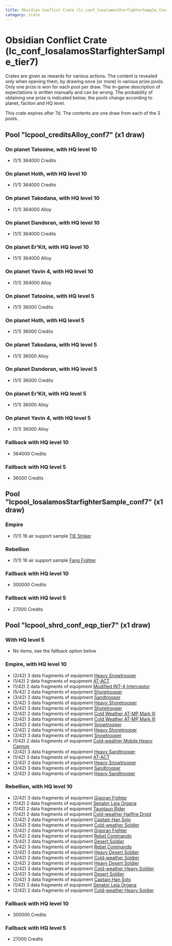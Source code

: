 ```yaml
---
title: Obsidian Conflict Crate (lc_conf_losalamosStarfighterSample_tier7)
category: crate
---
```


# Obsidian Conflict Crate (lc_conf_losalamosStarfighterSample_tier7)

Crates are given as rewards for various actions. The content is revealed only when opening them, by drawing once (or more) in various prize pools. Only one prize is won for each pool per draw. The in-game description of expectations is written manually and can be wrong. The probability of obtaining one prize is indicated below; the pools change according to planet, faction and HQ level.

This crate expires after 7d. The contents are one draw from each of the 3 pools.

## Pool "lcpool_creditsAlloy_conf7" (x1 draw)

### On planet Tatooine, with HQ level 10

  * (1/1) 364000 Credits

### On planet Hoth, with HQ level 10

  * (1/1) 364000 Credits

### On planet Takodana, with HQ level 10

  * (1/1) 364000 Alloy

### On planet Dandoran, with HQ level 10

  * (1/1) 364000 Credits

### On planet Er'Kit, with HQ level 10

  * (1/1) 364000 Alloy

### On planet Yavin 4, with HQ level 10

  * (1/1) 364000 Alloy

### On planet Tatooine, with HQ level 5

  * (1/1) 36000 Credits

### On planet Hoth, with HQ level 5

  * (1/1) 36000 Credits

### On planet Takodana, with HQ level 5

  * (1/1) 36000 Alloy

### On planet Dandoran, with HQ level 5

  * (1/1) 36000 Credits

### On planet Er'Kit, with HQ level 5

  * (1/1) 36000 Alloy

### On planet Yavin 4, with HQ level 5

  * (1/1) 36000 Alloy

### Fallback with HQ level 10

  * 364000 Credits

### Fallback with HQ level 5

  * 36000 Credits

## Pool "lcpool_losalamosStarfighterSample_conf7" (x1 draw)

### Empire

  * (1/1) 16 air support sample [TIE Striker](AtmosMig)

### Rebellion

  * (1/1) 16 air support sample [Fang Fighter](FangFighter)

### Fallback with HQ level 10

  * 300000 Credits

### Fallback with HQ level 5

  * 27000 Credits

## Pool "lcpool_shrd_conf_eqp_tier7" (x1 draw)

### With HQ level 5

  * No items, see the fallback option below

### Empire, with HQ level 10

  * (2/42) 3 data fragments of equipment [Heavy Snowtrooper](eqpEmpireHeavySnowtrooper)
  * (1/42) 2 data fragments of equipment [AT-ACT](eqpEmpireCargoGreatDane)
  * (1/42) 2 data fragments of equipment [Modified INT-4 Interceptor](eqpEmpireArcticINT4)
  * (5/42) 2 data fragments of equipment [Shoretrooper](eqpEmpirePentagonTrooper)
  * (3/42) 2 data fragments of equipment [Sandtrooper](eqpEmpireSandtrooper)
  * (2/42) 3 data fragments of equipment [Heavy Shoretrooper](eqpEmpirePentagonHeavyTrooper)
  * (5/42) 3 data fragments of equipment [Shoretrooper](eqpEmpirePentagonTrooper)
  * (2/42) 2 data fragments of equipment [Cold Weather AT-MP Mark III](eqpEmpireArcticATMP)
  * (2/42) 3 data fragments of equipment [Cold Weather AT-MP Mark III](eqpEmpireArcticATMP)
  * (3/42) 2 data fragments of equipment [Snowtrooper](eqpEmpireSnowtrooper)
  * (2/42) 2 data fragments of equipment [Heavy Shoretrooper](eqpEmpirePentagonHeavyTrooper)
  * (3/42) 3 data fragments of equipment [Snowtrooper](eqpEmpireSnowtrooper)
  * (1/42) 2 data fragments of equipment [Cold-weather Mobile Heavy Cannon](eqpEmpireArcticMHC)
  * (2/42) 3 data fragments of equipment [Heavy Sandtrooper](eqpEmpireHeavySandtrooper)
  * (1/42) 3 data fragments of equipment [AT-ACT](eqpEmpireCargoGreatDane)
  * (2/42) 2 data fragments of equipment [Heavy Snowtrooper](eqpEmpireHeavySnowtrooper)
  * (3/42) 3 data fragments of equipment [Sandtrooper](eqpEmpireSandtrooper)
  * (2/42) 2 data fragments of equipment [Heavy Sandtrooper](eqpEmpireHeavySandtrooper)

### Rebellion, with HQ level 10

  * (2/42) 3 data fragments of equipment [Gigoran Fighter](eqpRebelShaggyAlien)
  * (1/42) 2 data fragments of equipment [Senator Leia Organa](eqpRebelDiplomat)
  * (1/42) 2 data fragments of equipment [Tauntaun Rider](eqpRebelTauntaun)
  * (1/42) 2 data fragments of equipment [Cold-weather Hailfire Droid](eqpRebelArcticHailfire)
  * (2/42) 2 data fragments of equipment [Captain Han Solo](eqpRebelCaptainSolo)
  * (3/42) 3 data fragments of equipment [Cold-weather Soldier](eqpRebelEchoBaseSoldier)
  * (2/42) 2 data fragments of equipment [Gigoran Fighter](eqpRebelShaggyAlien)
  * (5/42) 2 data fragments of equipment [Rebel Commando](eqpRebelPentagonSoldier)
  * (3/42) 2 data fragments of equipment [Desert Soldier](eqpRebelSandSoldier)
  * (5/42) 3 data fragments of equipment [Rebel Commando](eqpRebelPentagonSoldier)
  * (2/42) 3 data fragments of equipment [Heavy Desert Soldier](eqpRebelHeavySandSoldier)
  * (3/42) 2 data fragments of equipment [Cold-weather Soldier](eqpRebelEchoBaseSoldier)
  * (2/42) 2 data fragments of equipment [Heavy Desert Soldier](eqpRebelHeavySandSoldier)
  * (2/42) 3 data fragments of equipment [Cold-weather Heavy Soldier](eqpRebelEchoBaseHeavySoldier)
  * (3/42) 3 data fragments of equipment [Desert Soldier](eqpRebelSandSoldier)
  * (2/42) 3 data fragments of equipment [Captain Han Solo](eqpRebelCaptainSolo)
  * (1/42) 3 data fragments of equipment [Senator Leia Organa](eqpRebelDiplomat)
  * (2/42) 2 data fragments of equipment [Cold-weather Heavy Soldier](eqpRebelEchoBaseHeavySoldier)

### Fallback with HQ level 10

  * 300000 Credits

### Fallback with HQ level 5

  * 27000 Credits